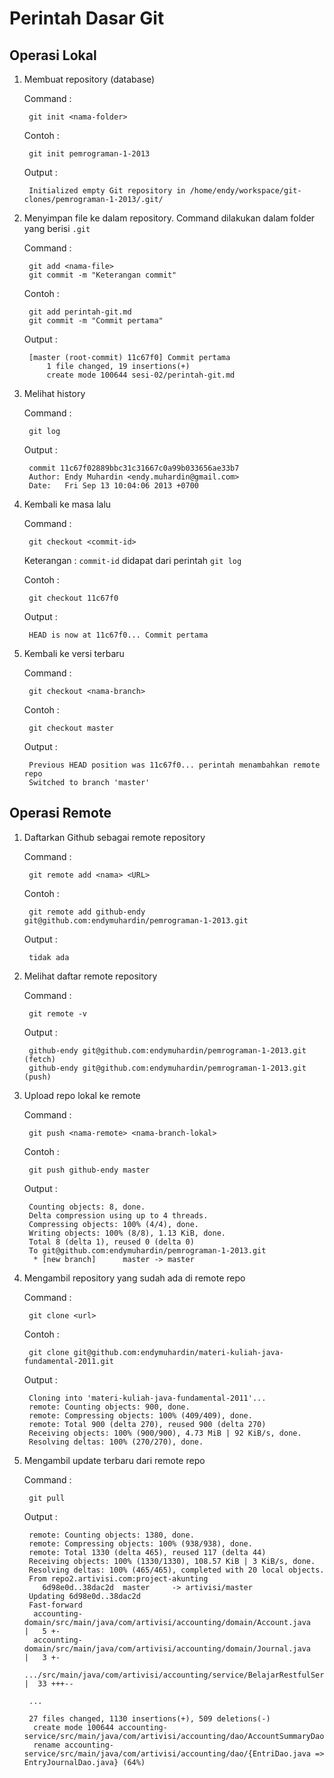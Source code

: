 # Perintah Dasar Git #

## Operasi Lokal ##

1. Membuat repository (database)

    Command : 

        git init <nama-folder>

    Contoh : 
        
        git init pemrograman-1-2013

    Output : 

        Initialized empty Git repository in /home/endy/workspace/git-clones/pemrograman-1-2013/.git/


2. Menyimpan file ke dalam repository. Command dilakukan dalam folder yang berisi `.git`

    Command : 

        git add <nama-file>
        git commit -m "Keterangan commit"

    Contoh : 

        git add perintah-git.md
        git commit -m "Commit pertama"

    Output : 

        [master (root-commit) 11c67f0] Commit pertama
            1 file changed, 19 insertions(+)
            create mode 100644 sesi-02/perintah-git.md

3. Melihat history

    Command : 

        git log

    Output :

        commit 11c67f02889bbc31c31667c0a99b033656ae33b7
        Author: Endy Muhardin <endy.muhardin@gmail.com>
        Date:   Fri Sep 13 10:04:06 2013 +0700

4. Kembali ke masa lalu

    Command : 

        git checkout <commit-id>

    Keterangan : `commit-id` didapat dari perintah `git log`

    Contoh : 

        git checkout 11c67f0

    Output : 

        HEAD is now at 11c67f0... Commit pertama

5. Kembali ke versi terbaru

    Command : 

        git checkout <nama-branch>

    Contoh : 

        git checkout master

    Output :

        Previous HEAD position was 11c67f0... perintah menambahkan remote repo
        Switched to branch 'master'

## Operasi Remote ##

1. Daftarkan Github sebagai remote repository

    Command : 

        git remote add <nama> <URL>

    Contoh : 

        git remote add github-endy git@github.com:endymuhardin/pemrograman-1-2013.git

    Output : 

        tidak ada

2. Melihat daftar remote repository

    Command :

        git remote -v

    Output : 

        github-endy	git@github.com:endymuhardin/pemrograman-1-2013.git (fetch)
        github-endy	git@github.com:endymuhardin/pemrograman-1-2013.git (push)

3. Upload repo lokal ke remote

    Command :

        git push <nama-remote> <nama-branch-lokal>

    Contoh : 

        git push github-endy master

    Output :

        Counting objects: 8, done.
        Delta compression using up to 4 threads.
        Compressing objects: 100% (4/4), done.
        Writing objects: 100% (8/8), 1.13 KiB, done.
        Total 8 (delta 1), reused 0 (delta 0)
        To git@github.com:endymuhardin/pemrograman-1-2013.git
         * [new branch]      master -> master

4. Mengambil repository yang sudah ada di remote repo

    Command :

        git clone <url>

    Contoh :

        git clone git@github.com:endymuhardin/materi-kuliah-java-fundamental-2011.git

    Output :

        Cloning into 'materi-kuliah-java-fundamental-2011'...
        remote: Counting objects: 900, done.
        remote: Compressing objects: 100% (409/409), done.
        remote: Total 900 (delta 270), reused 900 (delta 270)
        Receiving objects: 100% (900/900), 4.73 MiB | 92 KiB/s, done.
        Resolving deltas: 100% (270/270), done.

5. Mengambil update terbaru dari remote repo

    Command :
        
        git pull

    Output :

        remote: Counting objects: 1380, done.
        remote: Compressing objects: 100% (938/938), done.
        remote: Total 1330 (delta 465), reused 117 (delta 44)
        Receiving objects: 100% (1330/1330), 108.57 KiB | 3 KiB/s, done.
        Resolving deltas: 100% (465/465), completed with 20 local objects.
        From repo2.artivisi.com:project-akunting
           6d98e0d..38dac2d  master     -> artivisi/master
        Updating 6d98e0d..38dac2d
        Fast-forward
         accounting-domain/src/main/java/com/artivisi/accounting/domain/Account.java           |   5 +-
         accounting-domain/src/main/java/com/artivisi/accounting/domain/Journal.java           |   3 +-
         .../src/main/java/com/artivisi/accounting/service/BelajarRestfulService.java          |  33 +++--
        
        ...

        27 files changed, 1130 insertions(+), 509 deletions(-)
         create mode 100644 accounting-service/src/main/java/com/artivisi/accounting/dao/AccountSummaryDao.java
         rename accounting-service/src/main/java/com/artivisi/accounting/dao/{EntriDao.java => EntryJournalDao.java} (64%)
